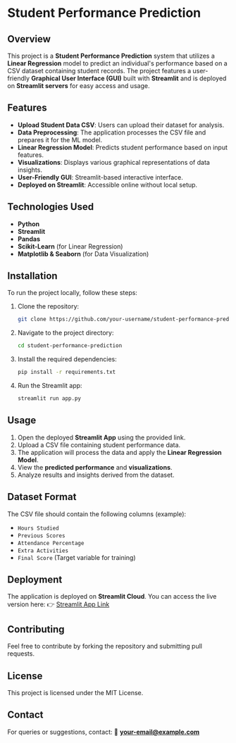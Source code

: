 # Student Performance Prediction

## Overview
This project is a **Student Performance Prediction** system that utilizes a **Linear Regression** model to predict an individual's performance based on a CSV dataset containing student records. The project features a user-friendly **Graphical User Interface (GUI)** built with **Streamlit** and is deployed on **Streamlit servers** for easy access and usage.

## Features
- **Upload Student Data CSV**: Users can upload their dataset for analysis.
- **Data Preprocessing**: The application processes the CSV file and prepares it for the ML model.
- **Linear Regression Model**: Predicts student performance based on input features.
- **Visualizations**: Displays various graphical representations of data insights.
- **User-Friendly GUI**: Streamlit-based interactive interface.
- **Deployed on Streamlit**: Accessible online without local setup.

## Technologies Used
- **Python**
- **Streamlit**
- **Pandas**
- **Scikit-Learn** (for Linear Regression)
- **Matplotlib & Seaborn** (for Data Visualization)

## Installation
To run the project locally, follow these steps:

1. Clone the repository:
   ```bash
   git clone https://github.com/your-username/student-performance-prediction.git
   ```
2. Navigate to the project directory:
   ```bash
   cd student-performance-prediction
   ```
3. Install the required dependencies:
   ```bash
   pip install -r requirements.txt
   ```
4. Run the Streamlit app:
   ```bash
   streamlit run app.py
   ```

## Usage
1. Open the deployed **Streamlit App** using the provided link.
2. Upload a CSV file containing student performance data.
3. The application will process the data and apply the **Linear Regression Model**.
4. View the **predicted performance** and **visualizations**.
5. Analyze results and insights derived from the dataset.

## Dataset Format
The CSV file should contain the following columns (example):
- `Hours Studied`
- `Previous Scores`
- `Attendance Percentage`
- `Extra Activities`
- `Final Score` (Target variable for training)

## Deployment
The application is deployed on **Streamlit Cloud**. You can access the live version here:
👉 [Streamlit App Link](https://your-streamlit-app-link)

## Contributing
Feel free to contribute by forking the repository and submitting pull requests.

## License
This project is licensed under the MIT License.

## Contact
For queries or suggestions, contact:
📧 **your-email@example.com**

